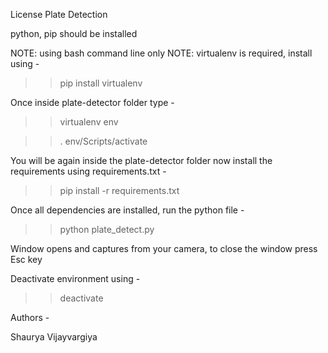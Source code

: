 License Plate Detection

python, pip should be installed

NOTE: using bash command line only
NOTE: virtualenv is required, install using -

>> pip install virtualenv

Once inside plate-detector folder type - 

>> virtualenv env

>> . env/Scripts/activate

You will be again inside the plate-detector folder now install the requirements using requirements.txt - 

>> pip install -r requirements.txt

Once all dependencies are installed, run the python file - 

>> python plate_detect.py

Window opens and captures from your camera, to close the window press Esc key

Deactivate environment using -

>> deactivate

Authors - 

Shaurya Vijayvargiya

